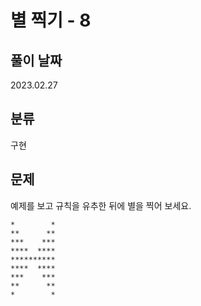 # 별 찍기 - 8

## 풀이 날짜
2023.02.27

## 분류
구현

## 문제
예제를 보고 규칙을 유추한 뒤에 별을 찍어 보세요.

```
*        *
**      **
***    ***
****  ****
**********
****  ****
***    ***
**      **
*        *
```